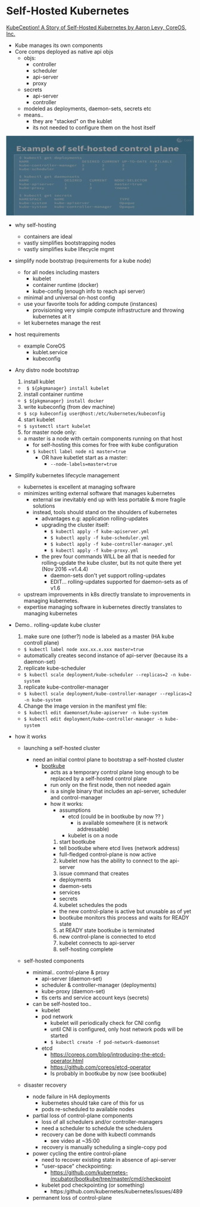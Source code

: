 # Self-Hosted Kubernetes

[KubeCeption! A Story of Self-Hosted Kubernetes by Aaron Levy, CoreOS, Inc.](https://www.youtube.com/watch?v=EbNxGK9MwN4)

- Kube manages its own components
- Core comps deployed as native api objs
  - objs:
    - controller
    - scheduler
    - api-server
    - proxy
  - secrets
    - api-server
    - controller
  - modeled as deployments, daemon-sets, secrets etc
  - means..
    - they are "stacked" on the kublet
    - its not needed to configure them on the host itself

![minimal self-host][img01]

- why self-hosting
  - containers are ideal
  - vastly simplifies bootstrapping nodes
  - vastly simplifies kube lifecycle mgmt

- simplify node bootstrap (requirements for a kube node)
  - for all nodes including masters
    - kubelet
    - container runtime (docker)
    - kube-config (enough info to reach api server)
  - minimal and universal on-host config
  - use your favorite tools for adding compute (instances)
    - provisioning very simple compute infrastructure and throwing kubernetes
      at it
  - let kubernetes manage the rest

- host requirements
  - example CoreOS
    - kublet.service
    - kubeconfig

- Any distro node bootstrap
  1. install kublet
    - ` $ ${pkgmanager} install kubelet`
  2. install container runtime
    - `$ ${pkgmanager} install docker`
  3. write kubeconfig (from dev machine)
    - `$ scp kubeconfig user@host:/etc/kubernetes/kubeconfig`
  4. start kubelet
    - `$ systemctl start kubelet`
  5. for master node only:
    - a master is a node with certain components running on that host
      - for self-hosting this comes for free with kube configuration
      - `$ kubectl label node n1 master=true`
        - OR have kubetlet start as a master:
          - `--node-labels=master=true`

- Simplify kubernetes lifecycle management
  - kubernetes is excellent at managing software
  - minimizes writing external software that manages kubernetes
    - external sw inevitably end up with less portable & more fragile
      solutions
    - instead, tools should stand on the shoulders of kubernetes
      - advantages e.g: application rolling-updates
      - upgrading the cluster itself:
        - `$ kubectl apply -f kube-apiserver.yml`
        - `$ kubectl apply -f kube-scheduler.yml`
        - `$ kubectl apply -f kube-controller-manager.yml`
        - `$ kubectl apply -f kube-proxy.yml`
      - the prev four commands WILL be all that is needed for rolling-update
        the kube cluster, but its not quite there yet (Nov 2016 ~v1.4.4)
        - daemon-sets don't yet support rolling-updates
        - EDIT... rolling-updates supported for daemon-sets as of v1.6
  - upstream improvements in k8s directly translate to improvements in
    managing kubernetes.
  - expertise managing software in kubernetes directly translates to
    managing kubernetes

- Demo.. rolling-update kube cluster
  1. make sure one (other?) node is labeled as a master (HA kube controll
     plane)
    - `$ kubectl label node xxx.xx.x.xxx master=true`
    - automatically creates second instance of api-server (because its a
      daemon-set)
  2. replicate kube-scheduler
    - `$ kubectl scale deployment/kube-scheduler --replicas=2 -n kube-system`
  3. replicate kube-controller-manager
    - `$ kubectl scale deployment/kube-controller-manager --replicas=2 -n
         kube-system`
  4. Change the image version in the manifest yml file:
    - `$ kubectl edit daemonset/kube-apiserver -n kube-system`
    - `$ kubectl edit deployment/kube-controller-manager -n kube-system`

- how it works
  - launching a self-hosted cluster
    - need an initial control plane to bootstrap a self-hosted cluster
      - [bootkube](github.com/kubernetes-incubator/bootkube)
        - acts as a temporary control plane long enough to be replaced by a
          self-hosted control plane
        - run only on the first node, then not needed again
        - is a single binary that includes an api-server, scheduler and
          control-manager
        - how it works:
          - assumptions
            - etcd (could be in bootkube by now ?? )
              - is available somewhere (it is network addressable)
            - kubelet is on a node
          1. start bootkube
            - tell bootkube where etcd lives (network address)
            - full-fledged control-plane is now active
          2. kubelet now has the ability to connect to the api-server
          3. issue command that creates
            - deployments
            - daemon-sets
            - services
            - secrets
          4. kubelet schedules the pods
            - the new control-plane is active but unusable as of yet
            - bootkube monitors this process and waits for READY state
          5. at READY state bootkube is terminated
          6. new control-plane is connected to etcd
          7. kubelet connects to api-server
          8. self-hosting complete

  - self-hosted components
    - minimal.. control-plane & proxy
      - api-server (daemon-set)
      - scheduler & controller-manager (deployments)
      - kube-proxy (daemon-set)
      - tls certs and service account keys (secrets)
    - can be self-hosted too..
      - kubelet
      - pod network
        - kubelet will periodically check for CNI config
        - until CNI is configured, only host network pods will be started
        - `$ kubectl create -f pod-network-daemonset`
      - etcd
        - https://coreos.com/blog/introducing-the-etcd-operator.html
        - https://github.com/coreos/etcd-operator
        - Is probably in bootkube by now (see bootkube)

  - disaster recovery
    - node failure in HA deployments
      - kubernetes should take care of this for us
      - pods re-scheduled to available nodes
    - partial loss of control-plane components
      - loss of all schedulers and/or controller-managers
      - need a scheduler to schedule the schedulers
      - recovery can be done with kubectl commands
        - see video at ~35:00
      - recovery is manually scheduling a single-copy pod
    - power cycling the entire control-plane
      - need to recover existing state in absence of api-server
      - "user-space" checkpointing:
        - https://github.com/kubernetes-incubator/bootkube/tree/master/cmd/checkpoint
      - kubelet pod checkpointing (or something)
        - https:/github.com/kubernetes/kubernetes/issues/489
    - permanent loss of control-plane








  [img01]: ./images/Screenshot_20171031_085039.png
